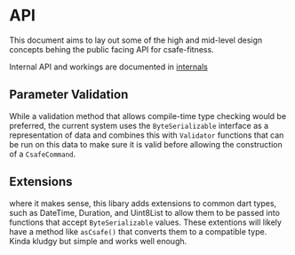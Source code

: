 
# API

This document aims to lay out some of the high and mid-level design concepts behing the public facing API for csafe-fitness.

Internal API and workings are documented in [internals](internals.md)


## Parameter Validation

While a validation method that allows compile-time type checking would be preferred, the current system uses the `ByteSerializable` interface as a representation of data and combines this with `Validator` functions that can be run on this data to make sure it is valid before allowing the construction of a `CsafeCommand`.



## Extensions

where it makes sense, this libary adds extensions to common dart types, such as DateTime, Duration, and Uint8List to allow them to be passed into functions that accept `ByteSerializable` values. These extentions will likely have a method like `asCsafe()` that converts them to a compatible type. Kinda kludgy but simple and works well enough.

